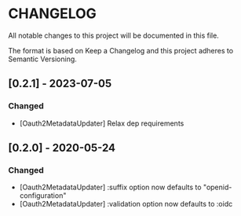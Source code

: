 # CHANGELOG

All notable changes to this project will be documented in this file.

The format is based on Keep a Changelog and this project adheres to Semantic Versioning.

## [0.2.1] - 2023-07-05

### Changed

- [Oauth2MetadataUpdater] Relax dep requirements

## [0.2.0] - 2020-05-24

### Changed

- [Oauth2MetadataUpdater] :suffix option now defaults to "openid-configuration"
- [Oauth2MetadataUpdater] :validation option now defaults to :oidc
